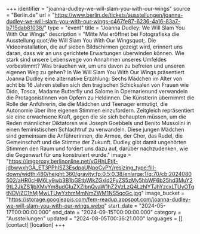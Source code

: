 +++
identifier = "joanna-dudley-we-will-slam-you-with-our-wings"
source = "Berlin.de"
url = "https://www.berlin.de/tickets/ausstellungen/joanna-dudley-we-will-slam-you-with-our-wings-c467fe87-6236-4a16-83a7-b715dab81038/"
type = "event"
title = "Joanna Dudley: We Will Slam You With Our Wings"
description = "Mitte Mai eröffnet bei Fotografiska die Ausstellung quot;We Will Slam You With Our Wingsquot;. Die Videoinstallation, die auf sieben Bildschirmen gezeigt wird, erinnert uns daran, dass wir an uns gerichtete Erwartungen überwinden können.
Wie stark sind unsere Lebenswege von Annahmen unseres Umfeldes vorbestimmt? Was brauchen wir, um uns davon zu befreien und unseren eigenen Weg zu gehen? In We Will Slam You With Our Wings präsentiert Joanna Dudley eine alternative Erzählung: Sechs Mädchen im Alter von acht bis 16 Jahren stellen sich den tragischen Schicksalen von Frauen wie Dido, Tosca, Madame Butterfly und Salome in Opernarienund verwandeln die Protagonistinnen von Opfern zu Heldinnen.
Die Künstlerin übernimmt die Rolle der Anführerin, die die Mädchen und Teenager ermutigt, die Autonomie über ihre eigenen Stimmen einzufordern. Zeitgleich repräsentiert sie eine erwachsene Kraft, gegen die sie sich behaupten müssen, um die Reden männlicher Diktatoren wie Joseph Goebbels und Benito Mussolini in einen feministischen Schlachtruf zu verwandeln.
Diese jungen Mädchen sind gemeinsam die Anführerinnen, die Armee, der Chor, das Rudel, die Gemeinschaft und die Stimme der Zukunft. Dudley gibt damit ungehörten Stimmen den Raum und fordert uns dazu auf, darüber nachzudenken, wie die Gegenwart für uns konstruiert wurde."
image = "https://imgproxy.berlinonline.net/yGHhLEtjf-jdbwwxhGA_ET3PPhlSZ3EsdpaUNpoCvPY/resizing_type:fill-down/width:480/height:360/gravity:fp:0.5:0.38/enlarge:1/q:70/cb:2024080502/aHR0cHM6Ly9wb3B1bGEtbWlkZGxld2FyZS5zMy5hbWF6b25hd3MuY29tL2JkZS1jbXMvYm8udGIuZXZlbnQvaW1hZ2VzLzQ4LzhlYTJhYzcxLTUyOTgtNDVjZC1hMjMwLTUwYzhmMmNmZWM1NS5qcGc.jpg"
image_bucket = "https://storage.googleapis.com/fem-readup.appspot.com/joanna-dudley-we-will-slam-you-with-our-wings.webp"
start_date = "2024-05-17T00:00:00.000"
end_date = "2024-09-15T00:00:00.000"
category = "Ausstellungen"
updated = "2024-08-05T00:36:21.000"
languages = []
[contact]
[location]
+++